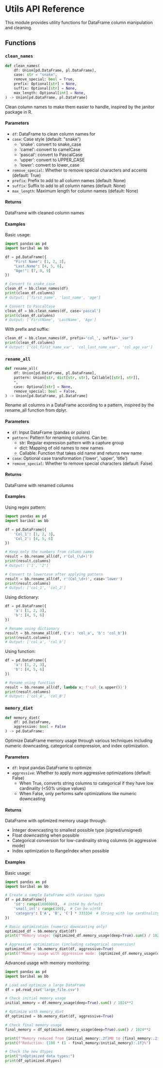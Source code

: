 # Utils API Reference

This module provides utility functions for DataFrame column manipulation and cleaning.

## Functions

### `clean_names`

```python
def clean_names(
    df: Union[pd.DataFrame, pl.DataFrame],
    case: str = "snake",
    remove_special: bool = True,
    prefix: Optional[str] = None,
    suffix: Optional[str] = None,
    max_length: Optional[int] = None,
) -> Union[pd.DataFrame, pl.DataFrame]
```

Clean column names to make them easier to handle, inspired by the janitor package in R.

#### Parameters

- `df`: DataFrame to clean column names for
- `case`: Case style (default: "snake")
  - 'snake': convert to snake_case
  - 'camel': convert to camelCase
  - 'pascal': convert to PascalCase
  - 'upper': convert to UPPER_CASE
  - 'lower': convert to lower_case
- `remove_special`: Whether to remove special characters and accents (default: True)
- `prefix`: Prefix to add to all column names (default: None)
- `suffix`: Suffix to add to all column names (default: None)
- `max_length`: Maximum length for column names (default: None)

#### Returns

DataFrame with cleaned column names

#### Examples

Basic usage:
```python
import pandas as pd
import baribal as bb

df = pd.DataFrame({
    "First Name": [1, 2, 3],
    "Last.Name": [4, 5, 6],
    "Age!": [7, 8, 9]
})

# Convert to snake_case
clean_df = bb.clean_names(df)
print(clean_df.columns)
# Output: ['first_name', 'last_name', 'age']

# Convert to PascalCase
clean_df = bb.clean_names(df, case='pascal')
print(clean_df.columns)
# Output: ['FirstName', 'LastName', 'Age']
```

With prefix and suffix:
```python
clean_df = bb.clean_names(df, prefix='col_', suffix='_var')
print(clean_df.columns)
# Output: ['col_first_name_var', 'col_last_name_var', 'col_age_var']
```

### `rename_all`

```python
def rename_all(
    df: Union[pd.DataFrame, pl.DataFrame],
    pattern: Union[str, dict[str, str], Callable[[str], str]],
    *,
    case: Optional[str] = None,
    remove_special: bool = False,
) -> Union[pd.DataFrame, pl.DataFrame]
```

Rename all columns in a DataFrame according to a pattern, inspired by the rename_all function from dplyr.

#### Parameters

- `df`: Input DataFrame (pandas or polars)
- `pattern`: Pattern for renaming columns. Can be:
  - str: Regular expression pattern with a capture group
  - dict: Mapping of old names to new names
  - Callable: Function that takes old name and returns new name
- `case`: Optional case transformation ('lower', 'upper', 'title')
- `remove_special`: Whether to remove special characters (default: False)

#### Returns

DataFrame with renamed columns

#### Examples

Using regex pattern:
```python
import pandas as pd
import baribal as bb

df = pd.DataFrame({
    'Col_1': [1, 2, 3],
    'Col_2': [4, 5, 6]
})

# Keep only the numbers from column names
result = bb.rename_all(df, r'Col_(\d+)')
print(result.columns)
# Output: ['1', '2']

# Convert to lowercase after applying pattern
result = bb.rename_all(df, r'(Col_\d+)', case='lower')
print(result.columns)
# Output: ['col_1', 'col_2']
```

Using dictionary:
```python
df = pd.DataFrame({
    'a': [1, 2, 3],
    'b': [4, 5, 6]
})

# Rename using dictionary
result = bb.rename_all(df, {'a': 'col_a', 'b': 'col_b'})
print(result.columns)
# Output: ['col_a', 'col_b']
```

Using function:
```python
df = pd.DataFrame({
    'a': [1, 2, 3],
    'b': [4, 5, 6]
})

# Rename using function
result = bb.rename_all(df, lambda x: f'col_{x.upper()}')
print(result.columns)
# Output: ['col_A', 'col_B']
```

### `memory_diet`

```python
def memory_diet(
    df: pd.DataFrame,
    aggressive: bool = False
) -> pd.DataFrame:
```

Optimize DataFrame memory usage through various techniques including numeric downcasting, categorical compression, and index optimization.

#### Parameters

- `df`: Input pandas DataFrame to optimize
- `aggressive`: Whether to apply more aggressive optimizations (default: False)
  - When True, converts string columns to categorical if they have low cardinality (<50% unique values)
  - When False, only performs safe optimizations like numeric downcasting

#### Returns

DataFrame with optimized memory usage through:
- Integer downcasting to smallest possible type (signed/unsigned)
- Float downcasting when possible
- Categorical conversion for low-cardinality string columns (in aggressive mode)
- Index optimization to RangeIndex when possible

#### Examples

Basic usage:
```python
import pandas as pd
import baribal as bb

# Create a sample DataFrame with various types
df = pd.DataFrame({
    'id': range(1000000),  # int64 by default
    'small_int': range(100),  # Can be uint8
    'category': ['A', 'B', 'C'] * 333334  # String with low cardinality
})

# Basic optimization (numeric downcasting only)
optimized_df = bb.memory_diet(df)
print(f"Memory usage: {optimized_df.memory_usage(deep=True).sum() / 1024**2:.2f}MB")

# Aggressive optimization (including categorical conversion)
optimized_df = bb.memory_diet(df, aggressive=True)
print(f"Memory usage with aggressive mode: {optimized_df.memory_usage(deep=True).sum() / 1024**2:.2f}MB")
```

Advanced usage with memory monitoring:
```python
import pandas as pd
import baribal as bb

# Load and optimize a large DataFrame
df = pd.read_csv('large_file.csv')

# Check initial memory usage
initial_memory = df.memory_usage(deep=True).sum() / 1024**2

# Optimize with memory_diet
df_optimized = bb.memory_diet(df, aggressive=True)

# Check final memory usage
final_memory = df_optimized.memory_usage(deep=True).sum() / 1024**2

print(f"Memory reduced from {initial_memory:.2f}MB to {final_memory:.2f}MB")
print(f"Reduction: {100 * (1 - final_memory/initial_memory):.1f}%")

# Check the new dtypes
print("\nOptimized data types:")
print(df_optimized.dtypes)
```